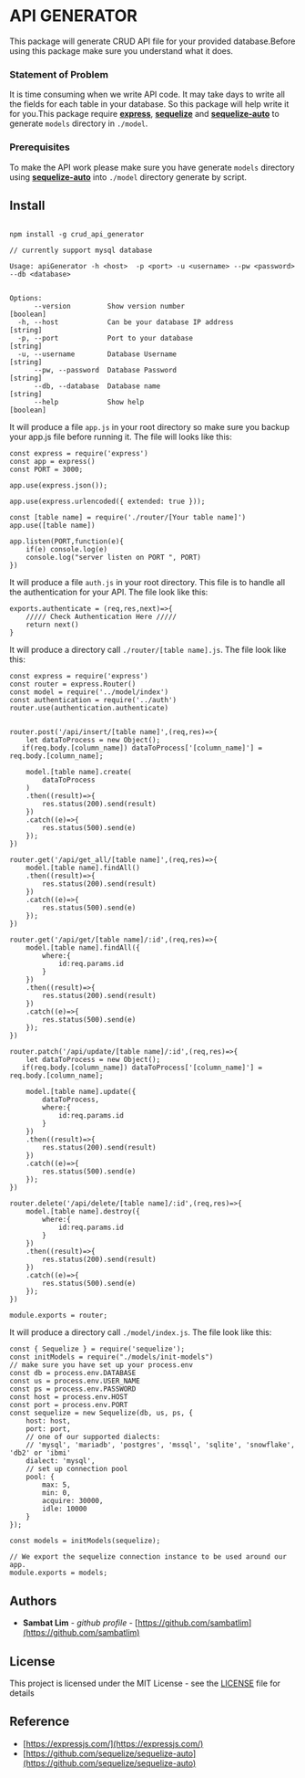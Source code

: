 
# API GENERATOR

This package will generate CRUD API file for your provided database.Before using this package make sure you understand what it does.

### Statement of Problem
It is time consuming when we write API code. It may take days to write all the fields for each table in your database.
So this package will help write it for you.This package require **[express](https://expressjs.com/)**, **[sequelize](https://sequelize.org/)** and **[sequelize-auto](https://github.com/sequelize/sequelize-auto)** to generate `models` directory in `./model`.

### Prerequisites
To make the API work please make sure you have generate `models` directory using **[sequelize-auto](https://github.com/sequelize/sequelize-auto)** into `./model` directory generate by script.

## Install
```

npm install -g crud_api_generator

```

```
// currently support mysql database

Usage: apiGenerator -h <host>  -p <port> -u <username> --pw <password> --db <database>

```

```

Options:
      --version         Show version number                            [boolean]
  -h, --host            Can be your database IP address                 [string]
  -p, --port            Port to your database                           [string]
  -u, --username        Database Username                               [string]
      --pw, --password  Database Password                               [string]
      --db, --database  Database name                                   [string]
      --help            Show help                                      [boolean]

```

It will produce a file `app.js` in your root directory so make sure you backup your app.js file before running it.
The file will looks like this:

```
const express = require('express')
const app = express()
const PORT = 3000;

app.use(express.json());
 
app.use(express.urlencoded({ extended: true }));

const [table name] = require('./router/[Your table name]')
app.use([table name])

app.listen(PORT,function(e){
    if(e) console.log(e)
    console.log("server listen on PORT ", PORT)
})

```

It will produce a file `auth.js` in your root directory. This file is to handle all the authentication for your API. The file look like this:
```
exports.authenticate = (req,res,next)=>{
    ///// Check Authentication Here /////
    return next()
}

```

It will produce a directory call `./router/[table name].js`. The file look like this:

```
const express = require('express')
const router = express.Router()
const model = require('../model/index')
const authentication = require('../auth')
router.use(authentication.authenticate)

    
router.post('/api/insert/[table name]',(req,res)=>{
    let dataToProcess = new Object();
   if(req.body.[column_name]) dataToProcess['[column_name]'] = req.body.[column_name];

    model.[table name].create(
        dataToProcess
    )
    .then((result)=>{
        res.status(200).send(result)
    })
    .catch((e)=>{
        res.status(500).send(e)
    });
})

router.get('/api/get_all/[table name]',(req,res)=>{
    model.[table name].findAll()
    .then((result)=>{
        res.status(200).send(result)
    })
    .catch((e)=>{
        res.status(500).send(e)
    });
})

router.get('/api/get/[table name]/:id',(req,res)=>{
    model.[table name].findAll({
        where:{
            id:req.params.id
        }
    })
    .then((result)=>{
        res.status(200).send(result)
    })
    .catch((e)=>{
        res.status(500).send(e)
    });
})

router.patch('/api/update/[table name]/:id',(req,res)=>{
    let dataToProcess = new Object();
   if(req.body.[column_name]) dataToProcess['[column_name]'] = req.body.[column_name];

    model.[table name].update({
        dataToProcess,
        where:{
            id:req.params.id
        }
    })
    .then((result)=>{
        res.status(200).send(result)
    })
    .catch((e)=>{
        res.status(500).send(e)
    });
})

router.delete('/api/delete/[table name]/:id',(req,res)=>{
    model.[table name].destroy({
        where:{
            id:req.params.id
        }
    })
    .then((result)=>{
        res.status(200).send(result)
    })
    .catch((e)=>{
        res.status(500).send(e)
    });
})

module.exports = router;

```

It will produce a directory call `./model/index.js`. The file look like this:

```
const { Sequelize } = require('sequelize');
const initModels = require("./models/init-models")
// make sure you have set up your process.env
const db = process.env.DATABASE
const us = process.env.USER_NAME
const ps = process.env.PASSWORD
const host = process.env.HOST
const port = process.env.PORT
const sequelize = new Sequelize(db, us, ps, {
    host: host,
    port: port,
    // one of our supported dialects:
    // 'mysql', 'mariadb', 'postgres', 'mssql', 'sqlite', 'snowflake', 'db2' or 'ibmi'
    dialect: 'mysql',
    // set up connection pool
    pool: {
        max: 5,
        min: 0,
        acquire: 30000,
        idle: 10000
    }
});

const models = initModels(sequelize);

// We export the sequelize connection instance to be used around our app.
module.exports = models;

```

## Authors

* **Sambat Lim** - *github profile* - [https://github.com/sambatlim](https://github.com/sambatlim)


## License

This project is licensed under the MIT License - see the [LICENSE](LICENSE) file for details

## Reference

* [https://expressjs.com/](https://expressjs.com/)
* [https://github.com/sequelize/sequelize-auto](https://github.com/sequelize/sequelize-auto)
